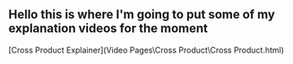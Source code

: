 ## Hello this is where I'm going to put some of my explanation  videos for the moment

[Cross Product Explainer](Video Pages\Cross Product\Cross Product.html)
